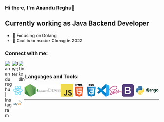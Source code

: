 ### Hi there, I'm Anandu Reghu👋


## Currently working as Java Backend Developer

- 🌱 Focusing on Golang
- 👯 Goal is to master Glonag in 2022
<!-- - ⚡ Fun fact: I love to draw and play guitar / drums -->


### Connect with me:

<!-- [<img align="left" alt="anandureghu.com" width="22px" src="https://raw.githubusercontent.com/iconic/open-iconic/master/svg/globe.svg" />][website] -->


[<img align="left" alt="anandureghu | Instagram" width="22px" src="https://image.flaticon.com/icons/png/512/1384/1384063.png" />][instagram]
[<img align="left" width="22px" src="https://cdn-icons-png.flaticon.com/512/733/733579.png" alt="twitter"/>][twitter]
[<img align="left" width="22px" src="https://cdn-icons-png.flaticon.com/512/174/174857.png" alt="LinkedIn"/>][linkedin]





<br />

### Languages and Tools:

<img align="left" alt="React.js" width="40" height="40" src="https://raw.githubusercontent.com/github/explore/80688e429a7d4ef2fca1e82350fe8e3517d3494d/topics/react/react.png" />

<img align="left" alt="Node.js" width="40" height="40" src="https://raw.githubusercontent.com/github/explore/80688e429a7d4ef2fca1e82350fe8e3517d3494d/topics/nodejs/nodejs.png" />

<img align="left" alt="MongoDB" width="40" height="40" src="https://raw.githubusercontent.com/github/explore/80688e429a7d4ef2fca1e82350fe8e3517d3494d/topics/mongodb/mongodb.png" />

<img align="left" alt="Express" width="40" height="40" src="https://raw.githubusercontent.com/github/explore/80688e429a7d4ef2fca1e82350fe8e3517d3494d/topics/express/express.png" />

<img align="left" alt="JavaScript" width="40" height="40" src="https://raw.githubusercontent.com/github/explore/80688e429a7d4ef2fca1e82350fe8e3517d3494d/topics/javascript/javascript.png" />

<img align="left" alt="HTML5" width="40" height="40" src="https://raw.githubusercontent.com/github/explore/80688e429a7d4ef2fca1e82350fe8e3517d3494d/topics/html/html.png" />

<img align="left" alt="CSS3" width="40" height="40" src="https://raw.githubusercontent.com/github/explore/80688e429a7d4ef2fca1e82350fe8e3517d3494d/topics/css/css.png" />

<img align="left" alt="Visual Studio Code" width="40" height="40" src="https://raw.githubusercontent.com/github/explore/80688e429a7d4ef2fca1e82350fe8e3517d3494d/topics/visual-studio-code/visual-studio-code.png" />

<img align="left" alt="Sass" width="40" height="40" src="https://raw.githubusercontent.com/github/explore/80688e429a7d4ef2fca1e82350fe8e3517d3494d/topics/sass/sass.png" />

<img align="left" alt="Bootstrap" width="40" height="40" src="https://raw.githubusercontent.com/github/explore/80688e429a7d4ef2fca1e82350fe8e3517d3494d/topics/bootstrap/bootstrap.png" />

<img align="left" alt="Python" width="40" height="40" src="https://raw.githubusercontent.com/github/explore/80688e429a7d4ef2fca1e82350fe8e3517d3494d/topics/python/python.png" />


<img align="left" alt="Django" width="40" height="40" src="https://raw.githubusercontent.com/github/explore/80688e429a7d4ef2fca1e82350fe8e3517d3494d/topics/django/django.png" />

<img align="left" alt="MySQL" width="40" height="40" src="https://raw.githubusercontent.com/github/explore/80688e429a7d4ef2fca1e82350fe8e3517d3494d/topics/mysql/mysql.png" />






<br />
<br />

---

<!-- ################################################################################################################################################# -->
<!-- ################################################################################################################################################# -->
<!-- ################################################################################################################################################# -->

<!-- <img align="left" alt="Anandu Reghu GitHub Stats" src="https://github-readme-stats.codestackr.vercel.app/api?username=anandureghu&show_icons=true&hide_border=true" /> -->

<!-- ################################################################################################################################################# -->
<!-- ################################################################################################################################################# -->
<!-- ################################################################################################################################################# -->


<!-- --- -->

<!-- ### 📺 Latest YouTube Videos -->

<!-- YOUTUBE:START -->

<!-- YOUTUBE:END -->


<!-- --- -->

<!-- ### 📕 Latest Blog Posts -->

<!-- BLOG-POST-LIST:START -->

<!-- --- -->


<!-- <details>
  <summary>:zap: GitHub Stats</summary>

  <img align="left" alt="codeSTACKr's GitHub Stats" src="https://github-readme-stats.codestackr.vercel.app/api?username=codeSTACKr&show_icons=true&hide_border=true" />

</details> -->

<!-- [website]: https://anandureghu.com
[course]: http://anandureghu.com
[youtube]: https://youtube.com/anandureghu -->
[instagram]: https://instagram.com/anandu__reghu
[twitter]: https://twitter.com/anandu__reghu
[linkedin]: https://www.linkedin.com/in/anandureghu

